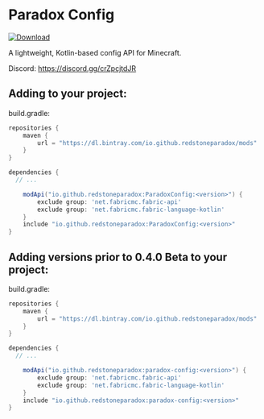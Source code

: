 # Paradox Config

[ ![Download](https://api.bintray.com/packages/redstoneparadox/mods/ParadoxConfig/images/download.svg) ](https://bintray.com/redstoneparadox/mods/ParadoxConfig/_latestVersion)

A lightweight, Kotlin-based config API for Minecraft.

Discord: https://discord.gg/crZpcjtdJR

## Adding to your project:

build.gradle:
```gradle
repositories {
	maven {
		url = "https://dl.bintray.com/io.github.redstoneparadox/mods"
	}
}

dependencies {
  // ...

	modApi("io.github.redstoneparadox:ParadoxConfig:<version>") {
		exclude group: 'net.fabricmc.fabric-api'
		exclude group: 'net.fabricmc.fabric-language-kotlin'
	}
	include "io.github.redstoneparadox:ParadoxConfig:<version>"
}
```

## Adding versions prior to 0.4.0 Beta to your project:

build.gradle:
```gradle
repositories {
	maven {
		url = "https://dl.bintray.com/io.github.redstoneparadox/mods"
	}
}

dependencies {
  // ...

	modApi("io.github.redstoneparadox:paradox-config:<version>") {
		exclude group: 'net.fabricmc.fabric-api'
		exclude group: 'net.fabricmc.fabric-language-kotlin'
	}
	include "io.github.redstoneparadox:paradox-config:<version>"
}
```
